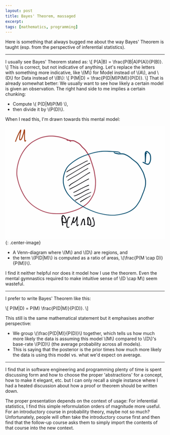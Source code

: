 ```yaml
---
layout: post
title: Bayes' Theorem, massaged
excerpt: 
tags: [mathematics, programming]
---
```


Here is something that always bugged me about the way Bayes' Theorem is taught (esp. from the perspective of inferential statistics).

------

I usually see Bayes' Theorem stated as:
\\[
 P(A|B) = \frac{P(B|A)P(A)}{P(B)}.
\\]
This is correct, but not indicative of anything. Let's replace the letters with something more indicative, like \\(M\\) for Model instead of \\(A\\), and \\(D\\) for Data instead of \\(B\\):
\\[
 P(M|D) = \frac{P(D|M)P(M)}{P(D)}.
\\]
That is already somewhat better: We usually want to see how likely a certain model is given an observation. The right hand side to me implies a certain chunking:

 * Compute \\( P(D\|M)P(M) \\),
 * then divide it by \\(P(D)\\).


When I read this, I'm drawn towards this mental model:

![Venn diagram](/img/2019-10-23-bayes-theorem/venn.png){: .center-image}

 * A Venn-diagram where \\(M\\) and \\(D\\) are regions, and
 * the term \\(P(D\|M)\\) is computed as a ratio of areas, \\(\frac{P(M \cap D)}{P(M)}\\).
 
I find it neither helpful nor does it model how I use the theorem. Even the mental gymnastics required to make intuitive sense of \\(D \cap M\\) seem wasteful.

------

I prefer to write Bayes' Theorem like this:

\\[
 P(M|D) = P(M) \frac{P(D|M)}{P(D)}.
\\]

This still is the same mathematical statement but it emphasises another perspective:
 * We group \\(\frac{P(D\|M)}{P(D)}\\) together, which tells us how much more likely the data is assuming this model \\(M\\) compared to \\(D\\)'s base-rate \\(P(D)\\) (the average probability across all models).
 * This is saying that the posterior is the prior times how much more likely the data is using this model vs. what we'd expect on average.

------

I find that in software engineering and programming plenty of time is spent discussing form and how to choose the proper 'abstractions' for a concept, how to make it elegant, etc. but I can only recall a single instance where I had a heated discussion about how a proof or theorem should be written down.

The proper presentation depends on the context of usage: For inferential statistics, I find this simple reformulation orders of magnitude more useful. For an introductory course in probability theory, maybe not so much? Unfortunately, people will often take the introductory course first and then find that the follow-up course asks them to simply import the contents of that course into the new context.
